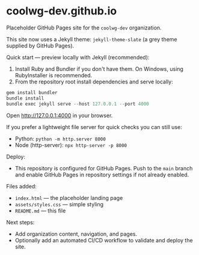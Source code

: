# coolwg-dev.github.io

Placeholder GitHub Pages site for the `coolwg-dev` organization.

This site now uses a Jekyll theme: `jekyll-theme-slate` (a grey theme supplied by GitHub Pages).

Quick start — preview locally with Jekyll (recommended):

1. Install Ruby and Bundler if you don't have them. On Windows, using RubyInstaller is recommended.
2. From the repository root install dependencies and serve locally:

```powershell
gem install bundler
bundle install
bundle exec jekyll serve --host 127.0.0.1 --port 4000
```

Open http://127.0.0.1:4000 in your browser.

If you prefer a lightweight file server for quick checks you can still use:

- Python: `python -m http.server 8000`
- Node (http-server): `npx http-server -p 8000`

Deploy:

- This repository is configured for GitHub Pages. Push to the `main` branch and enable GitHub Pages in repository settings if not already enabled.

Files added:

- `index.html` — the placeholder landing page
- `assets/styles.css` — simple styling
- `README.md` — this file

Next steps:

- Add organization content, navigation, and pages.
- Optionally add an automated CI/CD workflow to validate and deploy the site.
